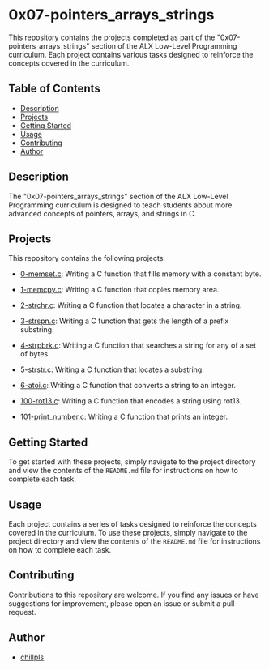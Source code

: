 # 0x07-pointers_arrays_strings

This repository contains the projects completed as part of the "0x07-pointers_arrays_strings" section of the ALX Low-Level Programming curriculum. Each project contains various tasks designed to reinforce the concepts covered in the curriculum.

## Table of Contents

- [Description](#description)
- [Projects](#projects)
- [Getting Started](#getting-started)
- [Usage](#usage)
- [Contributing](#contributing)
- [Author](#author)

## Description

The "0x07-pointers_arrays_strings" section of the ALX Low-Level Programming curriculum is designed to teach students about more advanced concepts of pointers, arrays, and strings in C.

## Projects

This repository contains the following projects:

- [0-memset.c](./0-memset.c): Writing a C function that fills memory with a constant byte.

- [1-memcpy.c](./1-memcpy.c): Writing a C function that copies memory area.

- [2-strchr.c](./2-strchr.c): Writing a C function that locates a character in a string.

- [3-strspn.c](./3-strspn.c): Writing a C function that gets the length of a prefix substring.

- [4-strpbrk.c](./4-strpbrk.c): Writing a C function that searches a string for any of a set of bytes.

- [5-strstr.c](./5-strstr.c): Writing a C function that locates a substring.

- [6-atoi.c](./6-atoi.c): Writing a C function that converts a string to an integer.

- [100-rot13.c](./100-rot13.c): Writing a C function that encodes a string using rot13.

- [101-print_number.c](./101-print_number.c): Writing a C function that prints an integer.

## Getting Started

To get started with these projects, simply navigate to the project directory and view the contents of the `README.md` file for instructions on how to complete each task.

## Usage

Each project contains a series of tasks designed to reinforce the concepts covered in the curriculum. To use these projects, simply navigate to the project directory and view the contents of the `README.md` file for instructions on how to complete each task.

## Contributing

Contributions to this repository are welcome. If you find any issues or have suggestions for improvement, please open an issue or submit a pull request.

## Author

- [chillpls](https://github.com/chillpls)
